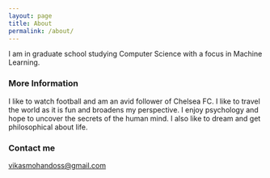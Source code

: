 ```yaml
---
layout: page
title: About
permalink: /about/
---
```


I am in graduate school studying Computer Science with a focus in Machine Learning.

### More Information

I like to watch football and am an avid follower of Chelsea FC. I like to travel the world as it is fun and broadens my perspective. I enjoy psychology and hope to uncover the secrets of the human mind. I also like to dream and get philosophical about life. 

### Contact me

[vikasmohandoss@gmail.com](mailto:email@domain.com)